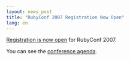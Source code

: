 ```yaml
---
layout: news_post
title: "RubyConf 2007 Registration Now Open"
lang: en
---
```


[Registration is now open][1] for RubyConf 2007.

You can see the [conference agenda][2].



[1]: http://www.regonline.com/rubyconf2007 
[2]: http://www.rubyconf.org/agenda.html 
